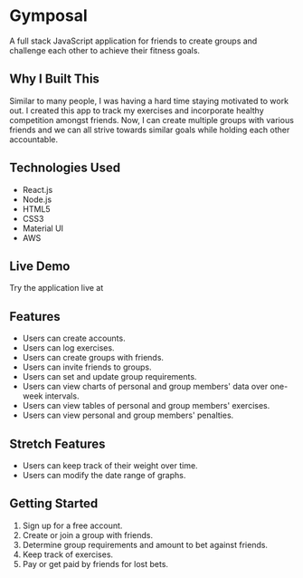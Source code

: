 # Gymposal

A full stack JavaScript application for friends to create groups and challenge each other to achieve their fitness goals.

## Why I Built This

Similar to many people, I was having a hard time staying motivated to work out. I created this app to track my exercises and incorporate healthy competition amongst friends. Now, I can create multiple groups with various friends and we can all strive towards similar goals while holding each other accountable.

## Technologies Used
- React.js
- Node.js
- HTML5
- CSS3
- Material UI
- AWS

## Live Demo

Try the application live at

## Features
- Users can create accounts.
- Users can log exercises.
- Users can create groups with friends.
- Users can invite friends to groups.
- Users can set and update group requirements.
- Users can view charts of personal and group members' data over one-week intervals.
- Users can view tables of personal and group members' exercises.
- Users can view personal and group members' penalties.

## Stretch Features
- Users can keep track of their weight over time.
- Users can modify the date range of graphs.

## Getting Started

1. Sign up for a free account.
2. Create or join a group with friends.
3. Determine group requirements and amount to bet against friends.
4. Keep track of exercises.
5. Pay or get paid by friends for lost bets.
